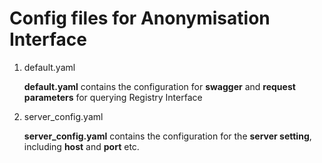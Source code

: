 # Config files for Anonymisation Interface

1. default.yaml 

    **default.yaml** contains the configuration for **swagger** and **request parameters** for querying Registry Interface

2. server_config.yaml

    **server_config.yaml** contains the configuration for the **server setting**, including **host** and **port** etc.
